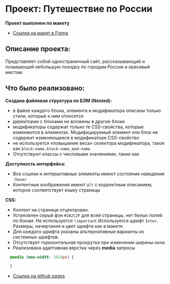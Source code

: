 # Проект: Путешествие по России

**Проект выполнен по макету**
* [Ссылка на макет в Figma](https://www.figma.com/file/5S2WSbEFL6awjVWJ0NWL8Q/Sprint-3_-Russia-_-desktop-mobile?node-id=28503%3A0)

## Описание проекта:
Представляет собой одностраничный сайт, рассказывающий и позывающий небольшую поездку по городам России и красивый местам.

## Что было реализовано:
**Создана файловая структура по БЭМ (Nested):**
  * в файле каждого блока, элемента и модификатора описаны только стили, которые к ним относятся
  * директории с блоками не вложены в другие блоки
  * модификаторы содержат только те CSS-свойства, которые изменяются в элементах. Модифицируемый
элемент или блок не содержит изменяющееся в модификаторе CSS-свойство
  * не используется «повышение веса» селектора модификатора, такое как ```block-name.block-name_mod-name```
  * Отсутствуют классы с числовыми значениями, такие как <div class="block__first block__1">

**Доступность интерфейса:**
* Все ссылки и интерактивные элементы имеют состояние наведения ```:hover```
* Контентные изображения имеют ```alt``` с корректным описанием, которое соответствует языку страницы

**CSS:**
* Контент на странице отцентрован.
* Установлен серый фон ```#2A2C2F``` для всей страницы, нет белых полей по бокам.
Не используется ```!important```
Используется шрифт ```Inter```. Размеры, начертания и цвет шрифта как в макете.
* Для каждого шрифта указаны альтернативные варианты из системных шрифтов.
* Отсутствует горизонтальная прокрутка при изменении ширины окна
* Реализована адаптивная верстка через **media** запросы
``` css
  @media (max-width: 1024px) {

  }
```
* [Ссылка на github pages](https://dimetio.github.io/projects/PR2/)
